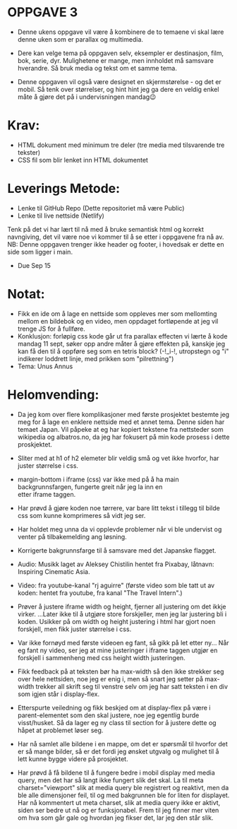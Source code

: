 # OPPGAVE 3
- Denne ukens oppgave vil være å kombinere de to temaene vi skal lære denne uken som er parallax og multimedia.

- Dere kan velge tema på oppgaven selv, eksempler er destinasjon, film, bok, serie, dyr. Mulighetene er mange, men innholdet må samsvare    hverandre. Så bruk media og tekst om et samme tema.

 - Denne oppgaven vil også være designet en skjermstørelse - og det er mobil. Så tenk over størrelser, og hint hint jeg ga dere en veldig enkel måte å gjøre det på i undervisningen mandag😉

# Krav:
 - HTML dokument med minimum tre deler (tre media med tilsvarende tre tekster)
 - CSS fil som blir lenket inn HTML dokumentet

# Leverings Metode:
 - Lenke til GitHub Repo (Dette repositoriet må være Public)
 - Lenke til live nettside (Netlify)

Tenk på det vi har lært til nå med å bruke semantisk html og korrekt navngiving, det vil være noe vi kommer til å se etter i oppgavene fra nå av.
NB: Denne oppgaven trenger ikke header og footer, i hovedsak er dette en side som ligger i main.

 - Due Sep 15



 # Notat:
  - Fikk en ide om å lage en nettside som oppleves mer som mellomting mellom en bildebok og en video, men oppdaget fortløpende at jeg vil trenge JS for å fullføre.
  - Konklusjon: forløpig css kode går ut fra parallax effecten vi lærte å kode mandag 11 sept, søker opp andre måter å gjøre effekten på, kanskje jeg kan få den til å oppføre seg som en tetris block? (-!_i-!, utropstegn og "i" indikerer loddrett linje, med prikken som "pilrettning")
  - Tema: Unus Annus

  # Helomvending: 
  - Da jeg kom over flere komplikasjoner med første prosjektet bestemte jeg meg for å lage en enklere nettside med et annet tema. Denne siden har temaet Japan. Vil påpeke at eg har kopiert tekstene fra nettsteder som wikipedia og albatros.no, da jeg har fokusert på min kode prosess i dette proskjektet. 
  - Sliter med at h1 of h2 elemeter blir veldig små og vet ikke hvorfor, har juster størrelse i css.
  - margin-bottom i iframe (css) var ikke med på å ha main backgrunnsfargen, fungerte greit når jeg la inn en <br> etter iframe taggen. 
  - Har prøvd å gjøre koden noe tørrere, var bare litt tekst i tillegg til bilde css som kunne komprimeres så vidt jeg ser.
  - Har holdet meg unna <picture> da vi opplevde problemer når vi ble undervist og venter på tilbakemelding ang løsning.
  - Korrigerte bakgrunnsfarge til å samsvare med det Japanske flagget.
  - Audio: Musikk laget av Aleksey Chistilin  hentet fra Pixabay, låtnavn: Inspiring Cinematic Asia.
  - Video: fra youtube-kanal "rj aguirre"
  (første video som ble tatt ut av koden: hentet fra youtube, fra kanal "The Travel Intern".)

  - Prøver å justere iframe width og height, fjerner all justering om det ikkje virker. ...Later ikke til å utgjøre store forskjeller, men jeg lar justering bli i koden. Usikker på om width og height justering i html har gjort noen forskjell, men fikk juster størrelse i css.
  - Var ikke fornøyd med første videoen eg fant, så gikk på let etter ny... Når eg fant ny video, ser jeg at mine justeringer i iframe taggen utgjør en forskjell i sammenheng med css height width justeringen. 

  - Fikk feedback på at teksten bør ha max-width så den ikke strekker seg over hele nettsiden, noe jeg er enig i, men så snart jeg setter på max-width trekker all skrift seg til venstre selv om jeg har satt teksten i en div som igjen står i display-flex.
  - Etterspurte veiledning og fikk beskjed om at display-flex på være i parent-elementet som den skal justere, noe jeg egentlig burde visst/husket. Så da lager eg ny class til section for å justere dette og håpet at problemet løser seg.

  - Har nå samlet alle bildene i en mappe, om det er spørsmål til hvorfor det er så mange bilder, så er det fordi jeg ønsket utgvalg og mulighet til å lett kunne bygge videre på prosjektet.

  - Har prøvd å få bildene til å fungere bedre i mobil display med media query, men det har så langt ikke fungert slik det skal. La til meta charset="viewport" slik at media query ble registrert og reaktivt, men da ble alle dimensjoner feil, til og med bakgrunnen ble for liten for displayet. Har nå kommentert ut meta charset, slik at media query ikke er aktivt, siden ser bedre ut nå og er funksjonabel. Frem til jeg finner mer viten om hva som går gale og hvordan jeg fikser det, lar jeg den står slik.